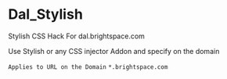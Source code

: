 # Dal_Stylish
Stylish CSS Hack For dal.brightspace.com

Use Stylish or any CSS injector Addon and specify on the domain 

`Applies to URL on the Domain` `*.brightspace.com`
